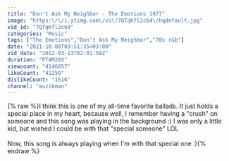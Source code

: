 ```yaml
---
title: "Don't Ask My Neighbor - The Emotions 1977"
image: "https:\/\/i.ytimg.com\/vi\/7QTqKfl2c64\/hqdefault.jpg"
vid_id: "7QTqKfl2c64"
categories: "Music"
tags: ["The Emotions","Don't Ask My Neighbor","70s r&b"]
date: "2021-10-08T03:51:35+03:00"
vid_date: "2012-03-13T02:01:58Z"
duration: "PT4M28S"
viewcount: "4146057"
likeCount: "41259"
dislikeCount: "1516"
channel: "muzikman"
---
```

{% raw %}I think this is one of my all-time favorite ballads.  It just holds a special place in my heart, because well, I remember having a &quot;crush&quot; on someone and this song was playing in the background :)  I was only a little kid, but wished I could be with that &quot;special someone&quot;  LOL<br /><br />Now, this song is always playing when I'm with that special one :){% endraw %}
